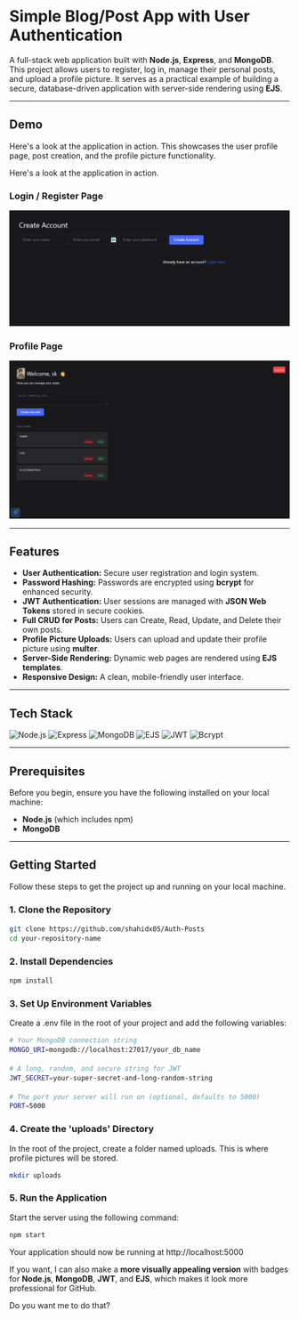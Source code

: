 # Simple Blog/Post App with User Authentication

A full-stack web application built with **Node.js**, **Express**, and **MongoDB**.  
This project allows users to register, log in, manage their personal posts, and upload a profile picture. It serves as a practical example of building a secure, database-driven application with server-side rendering using **EJS**.

---

## Demo

Here's a look at the application in action. This showcases the user profile page, post creation, and the profile picture functionality.

Here's a look at the application in action.  

### Login / Register Page
![Login/Register Page](./public/images/demo1.png)

### Profile Page
![Profile Page](./public/images/demo2.png)

---

## Features

- **User Authentication:** Secure user registration and login system.  
- **Password Hashing:** Passwords are encrypted using **bcrypt** for enhanced security.  
- **JWT Authentication:** User sessions are managed with **JSON Web Tokens** stored in secure cookies.  
- **Full CRUD for Posts:** Users can Create, Read, Update, and Delete their own posts.  
- **Profile Picture Uploads:** Users can upload and update their profile picture using **multer**.  
- **Server-Side Rendering:** Dynamic web pages are rendered using **EJS templates**.  
- **Responsive Design:** A clean, mobile-friendly user interface.  

---

## Tech Stack

<p align="left">
  <img alt="Node.js" src="https://img.shields.io/badge/Node.js-339933?style=for-the-badge&logo=node.js&logoColor=white" />
  <img alt="Express" src="https://img.shields.io/badge/Express.js-000000?style=for-the-badge&logo=express&logoColor=white" />
  <img alt="MongoDB" src="https://img.shields.io/badge/MongoDB-47A248?style=for-the-badge&logo=mongodb&logoColor=white" />
  <img alt="EJS" src="https://img.shields.io/badge/EJS-D9C900?style=for-the-badge&logo=ejs&logoColor=white" />
  <img alt="JWT" src="https://img.shields.io/badge/JWT-000000?style=for-the-badge&logo=JSONwebtokens&logoColor=white" />
  <img alt="Bcrypt" src="https://img.shields.io/badge/Bcrypt-FF6600?style=for-the-badge&logoColor=white" />
</p>

---

## Prerequisites

Before you begin, ensure you have the following installed on your local machine:

- **Node.js** (which includes npm)  
- **MongoDB**  

---

## Getting Started

Follow these steps to get the project up and running on your local machine.

### 1. Clone the Repository
```bash
git clone https://github.com/shahidx05/Auth-Posts
cd your-repository-name
```
### 2. Install Dependencies
```bash
npm install
```
### 3. Set Up Environment Variables
Create a .env file in the root of your project and add the following variables:
```bash
# Your MongoDB connection string
MONGO_URI=mongodb://localhost:27017/your_db_name

# A long, random, and secure string for JWT
JWT_SECRET=your-super-secret-and-long-random-string

# The port your server will run on (optional, defaults to 5000)
PORT=5000

```
### 4. Create the 'uploads' Directory
In the root of the project, create a folder named uploads. This is where profile pictures will be stored.
```bash
mkdir uploads
```
### 5. Run the Application
Start the server using the following command:
```bash
npm start
```
Your application should now be running at http://localhost:5000


If you want, I can also make a **more visually appealing version** with badges for **Node.js**, **MongoDB**, **JWT**, and **EJS**, which makes it look more professional for GitHub.  

Do you want me to do that?
